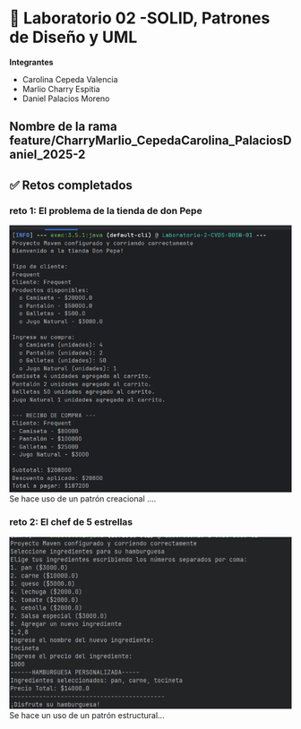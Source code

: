 # 🧪 Laboratorio 02 -SOLID, Patrones de Diseño y UML
**Integrantes**
- Carolina Cepeda Valencia
- Marlio Charry Espitia 
- Daniel Palacios Moreno

**Nombre de la rama**
feature/CharryMarlio_CepedaCarolina_PalaciosDaniel_2025-2
---
## ✅ Retos completados

### reto 1: El problema de la tienda de don Pepe
![img.png](docs/imagenes/reto1.png)
Se hace uso de un patrón creacional ....

### reto 2: El chef de 5 estrellas
![img.png](docs/imagenes/reto2.png)
Se hace un uso de un patrón estructural...